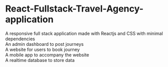 # React-Fullstack-Travel-Agency-application
A responsive full stack application made with Reactjs and CSS with minimal dependencies<br/>
An admin dashboard to post journeys<br/>
A website for users to book journey<br/>
A mobile app to accompany the website<br/>
A realtime database to store data<br/>
